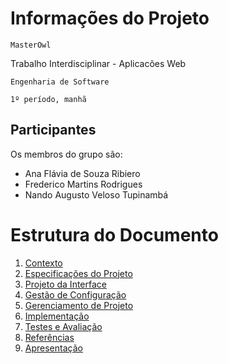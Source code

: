 # Informações do Projeto
`MasterOwl`  

Trabalho Interdisciplinar - Aplicacões Web

`Engenharia de Software`

`1º período, manhã`

## Participantes

Os membros do grupo são: 
- Ana Flávia de Souza Ribiero
- Frederico Martins Rodrigues
- Nando Augusto Veloso Tupinambá


# Estrutura do Documento

1. [Contexto](https://replit.com/@fredrodrigues/plf-es-2021-1-ti1-7924100-aprendizado-dos-alunos-na-escola#Documentacao/1-Contexto.md)
2. [Especificações do Projeto](https://replit.com/@fredrodrigues/plf-es-2021-1-ti1-7924100-aprendizado-dos-alunos-na-escola#Documentacao/2-Especificação.md)
3. [Projeto da Interface](https://replit.com/@fredrodrigues/plf-es-2021-1-ti1-7924100-aprendizado-dos-alunos-na-escola#Documentacao/3-Interface.md)
4. [Gestão de Configuração](4-Gestão-Configuração.md)
5. [Gerenciamento de Projeto](https://replit.com/@fredrodrigues/plf-es-2021-1-ti1-7924100-aprendizado-dos-alunos-na-escola#Documentacao/5-Gerenciamento-Projeto.md)
6. [Implementação](https://replit.com/@fredrodrigues/plf-es-2021-1-ti1-7924100-aprendizado-dos-alunos-na-escola#Documentacao/6-Implementação.md)
7. [Testes e Avaliação](7-Testes.md)
8. [Referências](8-Referências.md)
9. [Apresentação](9-Apresentação.md)
